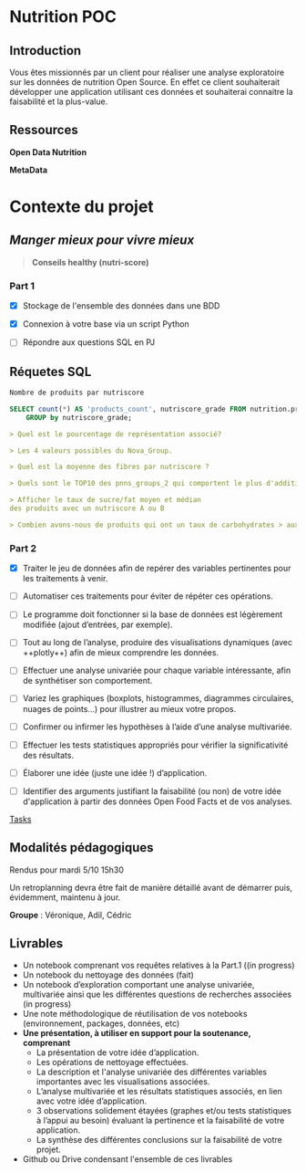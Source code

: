 # Nutrition POC


## Introduction

Vous êtes missionnés par un client pour réaliser une analyse exploratoire sur les données de nutrition Open Source. En effet ce client souhaiterait développer une application utilisant ces données et souhaiterai connaitre la faisabilité et la plus-value.

## Ressources


[](https://static.openfoodfacts.org/data/en.openfoodfacts.org.products.csv)

**Open Data Nutrition** 

[](https://world.openfoodfacts.org/data/data-fields.txt)

**MetaData**


# Contexte du projet

## *Manger mieux pour vivre mieux*


> **Conseils healthy (nutri-score)**
> 

### Part 1


- [x]  Stockage de l'ensemble des données dans une BDD
- [x]  Connexion à votre base via un script Python
- [ ]  Répondre aux questions SQL en PJ
    
    
    
## Réquetes SQL

```sql
Nombre de produits par nutriscore

SELECT count(*) AS 'products_count', nutriscore_grade FROM nutrition.products
	GROUP by nutriscore_grade;
```


```markdown
> Quel est le pourcentage de représentation associé?

> Les 4 valeurs possibles du Nova_Group.

> Quel est la moyenne des fibres par nutriscore ?

> Quels sont le TOP10 des pnns_groups_2 qui comportent le plus d'additifs

> Afficher le taux de sucre/fat moyen et médian
des produits avec un nutriscore A ou B

> Combien avons-nous de produits qui ont un taux de carbohydrates > aux sucres
```

### Part 2


- [x]  Traiter le jeu de données afin de repérer des variables pertinentes pour les traitements à venir.
- [ ]  Automatiser ces traitements pour éviter de répéter ces opérations.
- [ ]  Le programme doit fonctionner si la base de données est légèrement modifiée (ajout d’entrées, par exemple).
- [ ]  Tout au long de l’analyse, produire des visualisations dynamiques (avec ++plotly++) afin de mieux comprendre les données.
- [ ]  Effectuer une analyse univariée pour chaque variable intéressante, afin de synthétiser son comportement.
- [ ]  Variez les graphiques (boxplots, histogrammes, diagrammes circulaires, nuages de points…) pour illustrer au mieux votre propos.
- [ ]  Confirmer ou infirmer les hypothèses à l’aide d’une analyse multivariée.
- [ ]  Effectuer les tests statistiques appropriés pour vérifier la significativité des résultats.
- [ ]  Élaborer une idée (juste une idée !) d’application.
- [ ]  Identifier des arguments justifiant la faisabilité (ou non) de votre idée d'application à partir des données Open Food Facts et de vos analyses.


[Tasks](https://www.notion.so/9f8dbbc153804e25923c0429429c1ab3)

## **Modalités pédagogiques**


Rendus pour mardi 5/10 15h30

Un retroplanning devra être fait de manière détaillé avant de démarrer puis, évidemment, maintenu à jour.

**Groupe** : Véronique, Adil, Cédric


## Livrables


- Un notebook comprenant vos requêtes relatives à la Part.1 ((in progress)
- Un notebook du nettoyage des données (fait)
- Un notebook d’exploration comportant une analyse univariée, multivariée ainsi que les différentes questions de recherches associées (in progress)
- Une note méthodologique de réutilisation de vos notebooks (environnement, packages, données, etc)
- **Une présentation, à utiliser en support pour la soutenance, comprenant**
    - La présentation de votre idée d’application.
    - Les opérations de nettoyage effectuées.
    - La description et l'analyse univariée des différentes variables importantes avec les visualisations associées.
    - L’analyse multivariée et les résultats statistiques associés, en lien avec votre idée d’application.
    - 3 observations solidement étayées (graphes et/ou tests statistiques à l’appui au besoin) évaluant la pertinence et la faisabilité de votre application.
    - La synthèse des différentes conclusions sur la faisabilité de votre projet.
- Github ou Drive condensant l'ensemble de ces livrables

